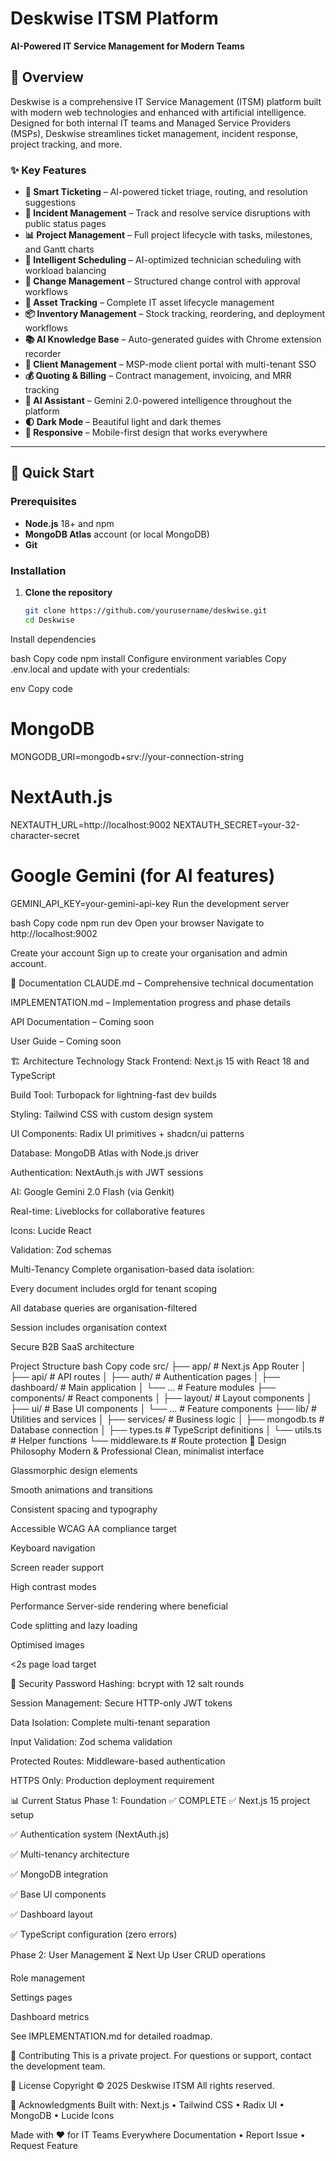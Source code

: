 # Deskwise ITSM Platform  
**AI-Powered IT Service Management for Modern Teams**

## 🎯 Overview
Deskwise is a comprehensive IT Service Management (ITSM) platform built with modern web technologies and enhanced with artificial intelligence.  
Designed for both internal IT teams and Managed Service Providers (MSPs), Deskwise streamlines ticket management, incident response, project tracking, and more.

### ✨ Key Features
- **🎫 Smart Ticketing** – AI-powered ticket triage, routing, and resolution suggestions  
- **🚨 Incident Management** – Track and resolve service disruptions with public status pages  
- **📊 Project Management** – Full project lifecycle with tasks, milestones, and Gantt charts  
- **📅 Intelligent Scheduling** – AI-optimized technician scheduling with workload balancing  
- **🔄 Change Management** – Structured change control with approval workflows  
- **💾 Asset Tracking** – Complete IT asset lifecycle management  
- **📦 Inventory Management** – Stock tracking, reordering, and deployment workflows  
- **📚 AI Knowledge Base** – Auto-generated guides with Chrome extension recorder  
- **👥 Client Management** – MSP-mode client portal with multi-tenant SSO  
- **💰 Quoting & Billing** – Contract management, invoicing, and MRR tracking  
- **🤖 AI Assistant** – Gemini 2.0-powered intelligence throughout the platform  
- **🌓 Dark Mode** – Beautiful light and dark themes  
- **📱 Responsive** – Mobile-first design that works everywhere  

---

## 🚀 Quick Start

### Prerequisites
- **Node.js** 18+ and npm  
- **MongoDB Atlas** account (or local MongoDB)  
- **Git**

### Installation

1. **Clone the repository**
   ```bash
   git clone https://github.com/yourusername/deskwise.git
   cd Deskwise
Install dependencies

bash
Copy code
npm install
Configure environment variables
Copy .env.local and update with your credentials:

env
Copy code
# MongoDB
MONGODB_URI=mongodb+srv://your-connection-string

# NextAuth.js
NEXTAUTH_URL=http://localhost:9002
NEXTAUTH_SECRET=your-32-character-secret

# Google Gemini (for AI features)
GEMINI_API_KEY=your-gemini-api-key
Run the development server

bash
Copy code
npm run dev
Open your browser
Navigate to http://localhost:9002

Create your account
Sign up to create your organisation and admin account.

📖 Documentation
CLAUDE.md – Comprehensive technical documentation

IMPLEMENTATION.md – Implementation progress and phase details

API Documentation – Coming soon

User Guide – Coming soon

🏗️ Architecture
Technology Stack
Frontend: Next.js 15 with React 18 and TypeScript

Build Tool: Turbopack for lightning-fast dev builds

Styling: Tailwind CSS with custom design system

UI Components: Radix UI primitives + shadcn/ui patterns

Database: MongoDB Atlas with Node.js driver

Authentication: NextAuth.js with JWT sessions

AI: Google Gemini 2.0 Flash (via Genkit)

Real-time: Liveblocks for collaborative features

Icons: Lucide React

Validation: Zod schemas

Multi-Tenancy
Complete organisation-based data isolation:

Every document includes orgId for tenant scoping

All database queries are organisation-filtered

Session includes organisation context

Secure B2B SaaS architecture

Project Structure
bash
Copy code
src/
├── app/                # Next.js App Router
│   ├── api/            # API routes
│   ├── auth/           # Authentication pages
│   ├── dashboard/      # Main application
│   └── ...             # Feature modules
├── components/         # React components
│   ├── layout/         # Layout components
│   ├── ui/             # Base UI components
│   └── ...             # Feature components
├── lib/                # Utilities and services
│   ├── services/       # Business logic
│   ├── mongodb.ts      # Database connection
│   ├── types.ts        # TypeScript definitions
│   └── utils.ts        # Helper functions
└── middleware.ts       # Route protection
🎨 Design Philosophy
Modern & Professional
Clean, minimalist interface

Glassmorphic design elements

Smooth animations and transitions

Consistent spacing and typography

Accessible
WCAG AA compliance target

Keyboard navigation

Screen reader support

High contrast modes

Performance
Server-side rendering where beneficial

Code splitting and lazy loading

Optimised images

<2s page load target

🔐 Security
Password Hashing: bcrypt with 12 salt rounds

Session Management: Secure HTTP-only JWT tokens

Data Isolation: Complete multi-tenant separation

Input Validation: Zod schema validation

Protected Routes: Middleware-based authentication

HTTPS Only: Production deployment requirement

📊 Current Status
Phase 1: Foundation ✅ COMPLETE
✅ Next.js 15 project setup

✅ Authentication system (NextAuth.js)

✅ Multi-tenancy architecture

✅ MongoDB integration

✅ Base UI components

✅ Dashboard layout

✅ TypeScript configuration (zero errors)

Phase 2: User Management ⏳ Next Up
User CRUD operations

Role management

Settings pages

Dashboard metrics

See IMPLEMENTATION.md for detailed roadmap.

🤝 Contributing
This is a private project.
For questions or support, contact the development team.

📝 License
Copyright © 2025 Deskwise ITSM
All rights reserved.

🙏 Acknowledgments
Built with:
Next.js • Tailwind CSS • Radix UI • MongoDB • Lucide Icons

Made with ❤️ for IT Teams Everywhere
Documentation • Report Issue • Request Feature
